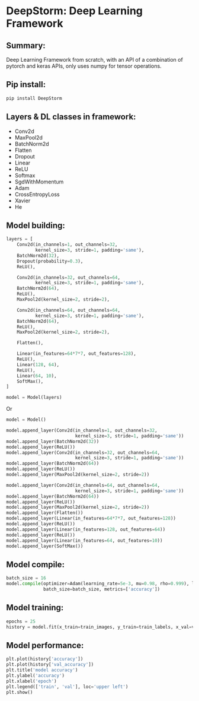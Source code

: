 # DeepStorm: Deep Learning Framework

## Summary:
Deep Learning Framework from scratch, with an API of a combination of pytorch and keras APIs, only uses numpy for tensor operations.

## Pip install:
```sh
pip install DeepStorm
```

## Layers & DL classes in framework:
- Conv2d
- MaxPool2d
- BatchNorm2d
- Flatten
- Dropout
- Linear
- ReLU
- Softmax
- SgdWithMomentum
- Adam
- CrossEntropyLoss
- Xavier
- He

## Model building:
```py
layers = [
    Conv2d(in_channels=1, out_channels=32,
           kernel_size=3, stride=1, padding='same'),
    BatchNorm2d(32),
    Dropout(probability=0.3),
    ReLU(),

    Conv2d(in_channels=32, out_channels=64,
           kernel_size=3, stride=1, padding='same'),
    BatchNorm2d(64),
    ReLU(),
    MaxPool2d(kernel_size=2, stride=2),

    Conv2d(in_channels=64, out_channels=64,
           kernel_size=3, stride=1, padding='same'),
    BatchNorm2d(64),
    ReLU(),
    MaxPool2d(kernel_size=2, stride=2),

    Flatten(),

    Linear(in_features=64*7*7, out_features=128),
    ReLU(),
    Linear(128, 64),
    ReLU(),
    Linear(64, 10),
    SoftMax(),
]

model = Model(layers)
```

Or

```py
model = Model()

model.append_layer(Conv2d(in_channels=1, out_channels=32,
                          kernel_size=3, stride=1, padding='same'))
model.append_layer(BatchNorm2d(32))
model.append_layer(ReLU())
model.append_layer(Conv2d(in_channels=32, out_channels=64,
                          kernel_size=3, stride=1, padding='same'))
model.append_layer(BatchNorm2d(64))
model.append_layer(ReLU())
model.append_layer(MaxPool2d(kernel_size=2, stride=2))

model.append_layer(Conv2d(in_channels=64, out_channels=64,
                          kernel_size=3, stride=1, padding='same'))
model.append_layer(BatchNorm2d(64))
model.append_layer(ReLU())
model.append_layer(MaxPool2d(kernel_size=2, stride=2))
model.append_layer(Flatten())
model.append_layer(Linear(in_features=64*7*7, out_features=128))
model.append_layer(ReLU())
model.append_layer(Linear(in_features=128, out_features=64))
model.append_layer(ReLU())
model.append_layer(Linear(in_features=64, out_features=10))
model.append_layer(SoftMax())
```

## Model compile:


```py
batch_size = 16
model.compile(optimizer=Adam(learning_rate=5e-3, mu=0.98, rho=0.999), loss=CrossEntropyLoss(),
              batch_size=batch_size, metrics=['accuracy'])
```

## Model training:
```py
epochs = 25
history = model.fit(x_train=train_images, y_train=train_labels, x_val=val_images, y_val=val_labels, epochs=epochs)
```

## Model performance:
```py
plt.plot(history['accuracy'])
plt.plot(history['val_accuracy'])
plt.title('model accuracy')
plt.ylabel('accuracy')
plt.xlabel('epoch')
plt.legend(['train', 'val'], loc='upper left')
plt.show()
```
